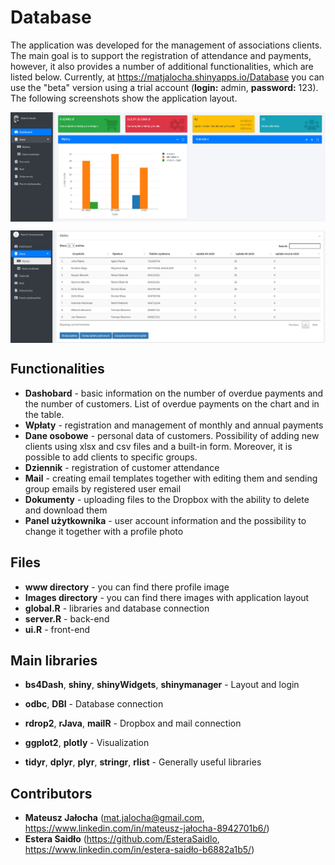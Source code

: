 # Database

The application was developed for the management of associations clients.  The main goal is to support the registration of attendance and payments, however, it also provides a number of additional functionalities, which are listed below. Currently, at https://matjalocha.shinyapps.io/Database you can use the "beta" version using a trial account (**login:** admin, **password:** 123). The following screenshots show the application layout.

<p align="center">
<img align = "center" src ="Images/database_Dashboard.png" />
</p>

<p align="center">
<img align = "center" src ="Images/database_Payments.png" />
</p>

## Functionalities

- **Dashobard** - basic information on the number of overdue payments and the number of customers. List of overdue payments on the chart and in the table.
- **Wpłaty** - registration and management of monthly and annual payments
- **Dane osobowe** - personal data of customers. Possibility of adding new clients using xlsx and csv files and a built-in form. Moreover, it is possible to add clients to specific groups.
- **Dziennik** - registration of customer attendance
- **Mail** - creating email templates together with editing them and sending group emails by registered user email
- **Dokumenty** - uploading files to the Dropbox with the ability to delete and download them
- **Panel użytkownika** - user account information and the possibility to change it together with a profile photo


## Files

- **www directory** - you can find there profile image
- **Images directory** - you can find there images with application layout
- **global.R** - libraries and database connection
- **server.R** - back-end
- **ui.R** - front-end

## Main libraries

- **bs4Dash**, **shiny**, **shinyWidgets**, **shinymanager** - Layout and login

- **odbc**, **DBI** - Database connection

- **rdrop2**, **rJava**, **mailR** - Dropbox and mail connection

- **ggplot2**, **plotly** - Visualization

- **tidyr**, **dplyr**, **plyr**, **stringr**, **rlist** - Generally useful libraries

## Contributors

- **Mateusz Jałocha** (mat.jalocha@gmail.com, https://www.linkedin.com/in/mateusz-jałocha-8942701b6/)
- **Estera Saidło** (https://github.com/EsteraSaidlo, https://www.linkedin.com/in/estera-saidło-b6882a1b5/)
